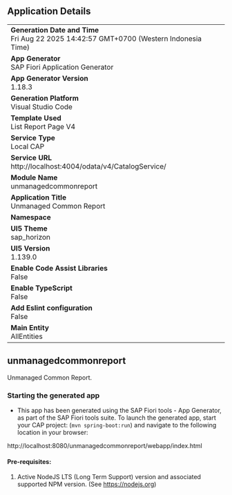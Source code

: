## Application Details
|               |
| ------------- |
|**Generation Date and Time**<br>Fri Aug 22 2025 14:42:57 GMT+0700 (Western Indonesia Time)|
|**App Generator**<br>SAP Fiori Application Generator|
|**App Generator Version**<br>1.18.3|
|**Generation Platform**<br>Visual Studio Code|
|**Template Used**<br>List Report Page V4|
|**Service Type**<br>Local CAP|
|**Service URL**<br>http://localhost:4004/odata/v4/CatalogService/|
|**Module Name**<br>unmanagedcommonreport|
|**Application Title**<br>Unmanaged Common Report|
|**Namespace**<br>|
|**UI5 Theme**<br>sap_horizon|
|**UI5 Version**<br>1.139.0|
|**Enable Code Assist Libraries**<br>False|
|**Enable TypeScript**<br>False|
|**Add Eslint configuration**<br>False|
|**Main Entity**<br>AllEntities|

## unmanagedcommonreport

Unmanaged Common Report.

### Starting the generated app

-   This app has been generated using the SAP Fiori tools - App Generator, as part of the SAP Fiori tools suite.  To launch the generated app, start your CAP project:  (```mvn spring-boot:run```) and navigate to the following location in your browser:

http://localhost:8080/unmanagedcommonreport/webapp/index.html

#### Pre-requisites:

1. Active NodeJS LTS (Long Term Support) version and associated supported NPM version.  (See https://nodejs.org)


